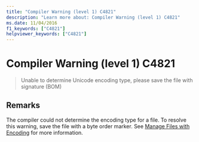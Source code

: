 ```yaml
---
title: "Compiler Warning (level 1) C4821"
description: "Learn more about: Compiler Warning (level 1) C4821"
ms.date: 11/04/2016
f1_keywords: ["C4821"]
helpviewer_keywords: ["C4821"]
---
```

# Compiler Warning (level 1) C4821

> Unable to determine Unicode encoding type, please save the file with signature (BOM)

## Remarks

The compiler could not determine the encoding type for a file. To resolve this warning, save the file with a byte order marker. See [Manage Files with Encoding](/sql/ssms/solution/manage-files-with-encoding) for more information.
